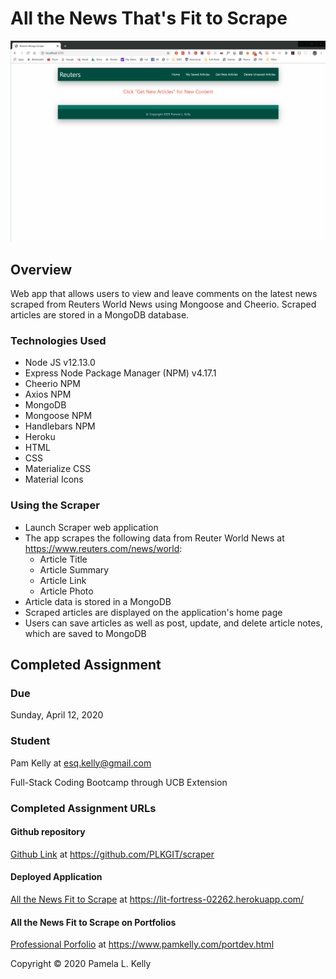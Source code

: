 # All the News That's Fit to Scrape

![Scraper](./public/assets/img/scraper.gif "Reuters World News Mongo Scraper")


## Overview
Web app that allows users to view and leave comments on the latest news scraped from Reuters World News using Mongoose and Cheerio. Scraped articles are stored in a MongoDB database.

### Technologies Used
  * Node JS v12.13.0
  * Express Node Package Manager (NPM) v4.17.1
  * Cheerio NPM
  * Axios NPM
  * MongoDB
  * Mongoose NPM
  * Handlebars NPM
  * Heroku
  * HTML
  * CSS
  * Materialize CSS
  * Material Icons

### Using the Scraper
  * Launch Scraper web application
  * The app scrapes the following data from Reuter World News at https://www.reuters.com/news/world:
     * Article Title
     * Article Summary
     * Article Link
     * Article Photo
  * Article data is stored in a MongoDB
  * Scraped articles are displayed on the application's home page
  * Users can save articles as well as post, update, and delete article notes, which are saved to MongoDB

## Completed Assignment

### Due
Sunday, April 12, 2020

### Student
Pam Kelly at [esq.kelly@gmail.com](mailto:esq.kelly@gmail.com)

Full-Stack Coding Bootcamp through UCB Extension

### Completed Assignment URLs
#### Github repository
[Github Link](https://github.com/PLKGIT/scraper) at https://github.com/PLKGIT/scraper
#### Deployed Application
[All the News Fit to Scrape](https://lit-fortress-02262.herokuapp.com/) at https://lit-fortress-02262.herokuapp.com/
#### All the News Fit to Scrape on Portfolios
[Professional Porfolio](https://www.pamkelly.com/portdev.html) at https://www.pamkelly.com/portdev.html

Copyright &copy; 2020 Pamela L. Kelly